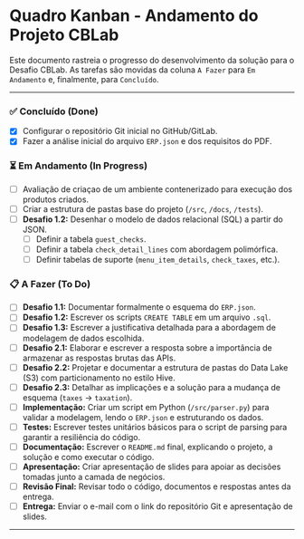 # Quadro Kanban - Andamento do Projeto CBLab

Este documento rastreia o progresso do desenvolvimento da solução para o Desafio CBLab. As tarefas são movidas da coluna `A Fazer` para `Em Andamento` e, finalmente, para `Concluído`.

---

### ✅ Concluído (Done)

* [x] Configurar o repositório Git inicial no GitHub/GitLab.
* [x] Fazer a análise inicial do arquivo `ERP.json` e dos requisitos do PDF.

### ⏳ Em Andamento (In Progress)

* [ ] Avaliação de criaçao de um ambiente contenerizado para execução dos produtos criados.
* [ ] Criar a estrutura de pastas base do projeto (`/src`, `/docs`, `/tests`).
* [ ] **Desafio 1.2:** Desenhar o modelo de dados relacional (SQL) a partir do JSON.
    * [ ] Definir a tabela `guest_checks`.
    * [ ] Definir a tabela `check_detail_lines` com abordagem polimórfica.
    * [ ] Definir tabelas de suporte (`menu_item_details`, `check_taxes`, etc.).

### 📋 A Fazer (To Do)

* [ ] **Desafio 1.1:** Documentar formalmente o esquema do `ERP.json`.
* [ ] **Desafio 1.2:** Escrever os scripts `CREATE TABLE` em um arquivo `.sql`.
* [ ] **Desafio 1.3:** Escrever a justificativa detalhada para a abordagem de modelagem de dados escolhida.
* [ ] **Desafio 2.1:** Elaborar e escrever a resposta sobre a importância de armazenar as respostas brutas das APIs.
* [ ] **Desafio 2.2:** Projetar e documentar a estrutura de pastas do Data Lake (S3) com particionamento no estilo Hive.
* [ ] **Desafio 2.3:** Detalhar as implicações e a solução para a mudança de esquema (`taxes` -> `taxation`).
* [ ] **Implementação:** Criar um script em Python (`/src/parser.py`) para validar a modelagem, lendo o `ERP.json` e estruturando os dados.
* [ ] **Testes:** Escrever testes unitários básicos para o script de parsing para garantir a resiliência do código.
* [ ] **Documentação:** Escrever o `README.md` final, explicando o projeto, a solução e como executar o código.
* [ ] **Apresentação:** Criar apresentação de slides para apoiar as decisões tomadas junto a camada de negócios.
* [ ] **Revisão Final:** Revisar todo o código, documentos e respostas antes da entrega.
* [ ] **Entrega:** Enviar o e-mail com o link do repositório Git e apresentação de slides.

---

